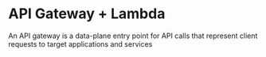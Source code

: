 # API Gateway + Lambda
An API gateway is a data-plane entry point for API calls that represent client requests to target applications and services